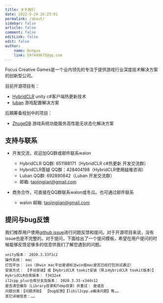 ```yaml
---
title: 关于我们
date: 2022-5-24 16:25:01
permalink: /about/
sidebar: false
article: false
comment: false
editLink: false
edit: false
author:
    name: Dongua
    link: 597449675@qq.com
---
```


Focus Creative Games是一个业内领先的专注于提供游戏行业深度技术解决方案的创新型公司。

目前开源项目有：

- [HybridCLR](https://github.com/focus-creative-games/HybridCLR) unity c#客户端热更新技术
- [luban](https://github.com/focus-creative-games/luban) 游戏配置解决方案

后期筹备规划中的项目：

- [ZhugeDB](https://github.com/focus-creative-games/zhugedb) 游戏系统功能服务高性能无状态化解决方案

## 支持与联系

* 开发交流，欢迎加QQ群或邮件联系walon
  * HybridCLR QQ群: 651188171（HybridCLR c#热更新 开发交流群）
  * HybridCLR答疑 QQ群：428404198（HybridCLR使用疑难咨询） 
  * Luban QQ群: 692890842（Luban 开发交流群）
  * 邮箱: taojingjian@gmail.com

* 商务合作，可直接在QQ群联系walon或冬瓜。也可通过邮件联系
  * walon 邮箱: taojingjian@gmail.com


## 提问与bug反馈

我们推荐用户使用[github issue](https://github.com/focus-creative-games/HybridCLR/issues)进行问题反馈和提问。对于开源项目来说，没有issue也是不完整的。对于提问，下面给出了一个提问模板，希望在用户提问的时候能够反馈足够多的信息供我们了解您遇到的问题。

```
unity版本： 2020.3.33f1c2
操作系统： mac
打包平台： ios（非win mac平台是请标注win或mac是否已经打包测试通过）
安装方式： 【手动安装】或【HybridCLR tookit安装（带上HybridCLR tookit版本）】
HybridCLR仓库版本： f3432x4
il2cpp_plus仓库分支及版本： 2020.3.33-x34ds12
是否清空缓存（Library目录和Temp目录）并重试： 是或否
问题分类：【问题求助】 【bug反馈】【libil2cpp.a编译问题】等……
其它详细信息：……
```